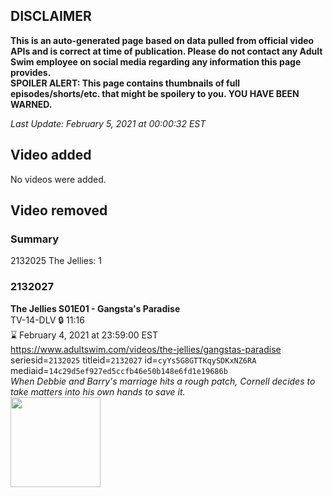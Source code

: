 ## DISCLAIMER
**This is an auto-generated page based on data pulled from official video APIs and is correct at time of publication. Please do not contact any Adult Swim employee on social media regarding any information this page provides.**  
**SPOILER ALERT: This page contains thumbnails of full episodes/shorts/etc. that might be spoilery to you. YOU HAVE BEEN WARNED.**  

_Last Update: February 5, 2021 at 00:00:32 EST_
## Video added
No videos were added.  
## Video removed
### Summary
2132025 The Jellies: 1  
### 2132027
**The Jellies S01E01 - Gangsta's Paradise**  
TV-14-DLV 🔒 11:16  
⌛ February 4, 2021 at 23:59:00 EST  
https://www.adultswim.com/videos/the-jellies/gangstas-paradise  
seriesid=`2132025` titleid=`2132027` id=`cyYs5G8GTTKqySDKxNZ6RA` mediaid=`14c29d5ef927ed5ccfb46e50b148e6fd1e19686b`  
_When Debbie and Barry's marriage hits a rough patch, Cornell decides to take matters into his own hands to save it._  
<a href="https://media.cdn.adultswim.com/uploads/20200305/thumbnails/2_20351630416-jellies_102_air_cid-37GT5.jpg"><img src="https://media.cdn.adultswim.com/uploads/20200305/thumbnails/2_20351630416-jellies_102_air_cid-37GT5.jpg" height="144px" /></a>
